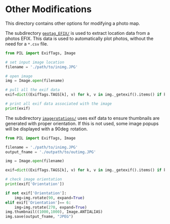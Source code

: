 # Other Modifications

This directory contains other options for modifying a photo map.

The subdirectory [`geotag_EFIX/`](./other_modifications/geotag_EFIX/) is used to extract location data from a photos EFIX.  This data is used to automatically plot photos, without the need for a `*.csv` file.
```py
from PIL import ExifTags, Image

# set input image location
filename = './path/to/inimg.JPG'

# open image
img = Image.open(filename)

# pull all the exif data
exif=dict((ExifTags.TAGS[k], v) for k, v in img._getexif().items() if k in ExifTags.TAGS)

# print all exif data associated with the image
print(exif)
```


The subdirectory [`imagerotations/`](./other_modifications/imagerotations/) uses exif data to ensure thumbnails are generated with proper orientation.  If this is not used, some image popups will be displayed with a $90\deg$ rotation.
```py
from PIL import ExifTags, Image

filename = './path/to/inimg.JPG'
output_fname = './outpath/to/outimg.JPG'

img = Image.open(filename)

exif=dict((ExifTags.TAGS[k], v) for k, v in img._getexif().items() if k in ExifTags.TAGS)

# check image orientation
print(exif['Orientation'])

if not exif['Orientation']:
    img=img.rotate(90, expand=True)
elif exif['Orientation']== 6:
    img=img.rotate(270, expand=True)
img.thumbnail((1000,1000), Image.ANTIALIAS)
img.save(output_fname, "JPEG")
```
